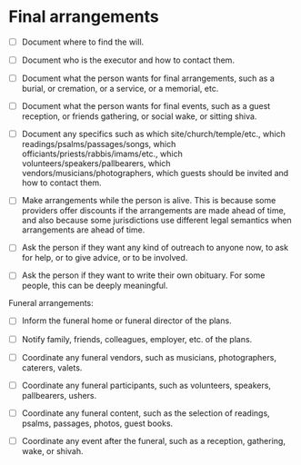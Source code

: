 # Final arrangements

- [ ] Document where to find the will.
  
- [ ] Document who is the executor and how to contact them.
  
- [ ] Document what the person wants for final arrangements, such as a burial, or cremation, or a service, or a memorial, etc. 
  
- [ ] Document what the person wants for final events, such as a guest reception, or friends gathering, or social wake, or sitting shiva.

- [ ] Document any specifics such as which site/church/temple/etc., which readings/psalms/passages/songs, which officiants/priests/rabbis/imams/etc., which volunteers/speakers/pallbearers, which vendors/musicians/photographers, which guests should be invited and how to contact them.

- [ ] Make arrangements while the person is alive. This is because some providers offer discounts if the arrangements are made ahead of time, and also because some jurisdictions use different legal semantics when arrangements are ahead of time.

- [ ] Ask the person if they want any kind of outreach to anyone now, to ask for help, or to give advice, or to be involved.

- [ ] Ask the person if they want to write their own obituary. For some people, this can be deeply meaningful. 

  
Funeral arrangements:

- [ ] Inform the funeral home or funeral director of the plans.

- [ ] Notify family, friends, colleagues, employer, etc. of the plans.

- [ ] Coordinate any funeral vendors, such as musicians, photographers, caterers, valets.

- [ ] Coordinate any funeral participants, such as volunteers, speakers, pallbearers, ushers.

- [ ] Coordinate any funeral content, such as the selection of readings, psalms, passages, photos, guest books.

- [ ] Coordinate any event after the funeral, such as a reception, gathering, wake, or shivah.
  